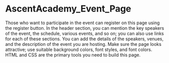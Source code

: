 # AscentAcademy_Event_Page
 Those who want to participate in the event can register on this page using the register button. In the header section, you can mention the key speakers of the event, the schedule, various events, and so on; you can also use links for each of these sections. You can add the details of the speakers, venues, and the description of the event you are hosting. Make sure the page looks attractive; use suitable background colors, font styles, and font colors. HTML and CSS are the primary tools you need to build this page.
